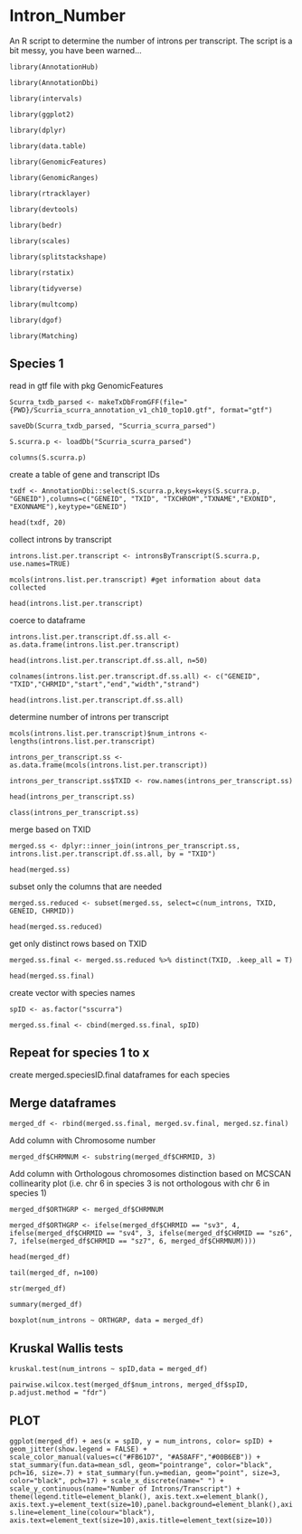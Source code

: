 # Intron_Number
An R script to determine the number of introns per transcript.
The script is a bit messy, you have been warned...

```library(AnnotationHub)```

```library(AnnotationDbi)```

```library(intervals)```

```library(ggplot2)```

```library(dplyr)```

```library(data.table)```

```library(GenomicFeatures)```

```library(GenomicRanges)```

```library(rtracklayer)```

```library(devtools)```

```library(bedr)```

```library(scales)``` 

```library(splitstackshape)```

```library(rstatix)```

```library(tidyverse)```

```library(multcomp)```

```library(dgof)```

```library(Matching)```

## Species 1 
read in gtf file with pkg GenomicFeatures

```Scurra_txdb_parsed <- makeTxDbFromGFF(file="{PWD}/Scurria_scurra_annotation_v1_ch10_top10.gtf", format="gtf")```

```saveDb(Scurra_txdb_parsed, "Scurria_scurra_parsed")```

```S.scurra.p <- loadDb("Scurria_scurra_parsed")```

```columns(S.scurra.p)```

create a table of gene and transcript IDs

```txdf <- AnnotationDbi::select(S.scurra.p,keys=keys(S.scurra.p, "GENEID"),columns=c("GENEID", "TXID", "TXCHROM","TXNAME","EXONID", "EXONNAME"),keytype="GENEID")```

```head(txdf, 20)```

collect introns by transcript

```introns.list.per.transcript <- intronsByTranscript(S.scurra.p, use.names=TRUE)```

```mcols(introns.list.per.transcript) #get information about data collected```

```head(introns.list.per.transcript)```

coerce to dataframe

```introns.list.per.transcript.df.ss.all <- as.data.frame(introns.list.per.transcript)```

```head(introns.list.per.transcript.df.ss.all, n=50)```

```colnames(introns.list.per.transcript.df.ss.all) <- c("GENEID", "TXID","CHRMID","start","end","width","strand")```

```head(introns.list.per.transcript.df.ss.all)```

determine number of introns per transcript

```mcols(introns.list.per.transcript)$num_introns <- lengths(introns.list.per.transcript)```

```introns_per_transcript.ss <- as.data.frame(mcols(introns.list.per.transcript))```

```introns_per_transcript.ss$TXID <- row.names(introns_per_transcript.ss)```

```head(introns_per_transcript.ss)```

```class(introns_per_transcript.ss)```

merge based on TXID

```merged.ss <- dplyr::inner_join(introns_per_transcript.ss, introns.list.per.transcript.df.ss.all, by = "TXID")```

```head(merged.ss)```

subset only the columns that are needed

```merged.ss.reduced <- subset(merged.ss, select=c(num_introns, TXID, GENEID, CHRMID))```

```head(merged.ss.reduced)```

get only distinct rows based on TXID

```merged.ss.final <- merged.ss.reduced %>% distinct(TXID, .keep_all = T)```

```head(merged.ss.final)```

create vector with species names

```spID <- as.factor("sscurra")```

```merged.ss.final <- cbind(merged.ss.final, spID)```

## Repeat for species 1 to x 

create merged.speciesID.final dataframes for each species

## Merge dataframes

```merged_df <- rbind(merged.ss.final, merged.sv.final, merged.sz.final)```

Add column with Chromosome number

```merged_df$CHRMNUM <- substring(merged_df$CHRMID, 3)```

Add column with Orthologous chromosomes distinction based on MCSCAN collinearity plot (i.e. chr 6 in species 3 is not orthologous with chr 6 in species 1)

```merged_df$ORTHGRP <- merged_df$CHRMNUM```

```merged_df$ORTHGRP <- ifelse(merged_df$CHRMID == "sv3", 4, ifelse(merged_df$CHRMID == "sv4", 3, ifelse(merged_df$CHRMID == "sz6", 7, ifelse(merged_df$CHRMID == "sz7", 6, merged_df$CHRMNUM))))```

```head(merged_df)```

```tail(merged_df, n=100)```

```str(merged_df)```

```summary(merged_df)```

```boxplot(num_introns ~ ORTHGRP, data = merged_df)```

## Kruskal Wallis tests
```kruskal.test(num_introns ~ spID,data = merged_df)```

```pairwise.wilcox.test(merged_df$num_introns, merged_df$spID, p.adjust.method = "fdr")```

## PLOT 

```ggplot(merged_df) + aes(x = spID, y = num_introns, color= spID) + geom_jitter(show.legend = FALSE) + scale_color_manual(values=c("#FB61D7", "#A58AFF","#00B6EB")) + stat_summary(fun.data=mean_sdl, geom="pointrange", color="black", pch=16, size=.7) + stat_summary(fun.y=median, geom="point", size=3, color="black", pch=17) + scale_x_discrete(name=" ") + scale_y_continuous(name="Number of Introns/Transcript") + theme(legend.title=element_blank(), axis.text.x=element_blank(), axis.text.y=element_text(size=10),panel.background=element_blank(),axis.line=element_line(colour="black"), axis.text=element_text(size=10),axis.title=element_text(size=10))```

